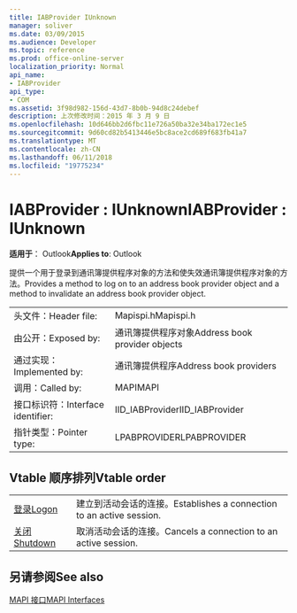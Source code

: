 ```yaml
---
title: IABProvider IUnknown
manager: soliver
ms.date: 03/09/2015
ms.audience: Developer
ms.topic: reference
ms.prod: office-online-server
localization_priority: Normal
api_name:
- IABProvider
api_type:
- COM
ms.assetid: 3f98d982-156d-43d7-8b0b-94d8c24debef
description: 上次修改时间：2015 年 3 月 9 日
ms.openlocfilehash: 10d646bb2d6fbc11e726a50ba32e34ba172ec1e5
ms.sourcegitcommit: 9d60cd82b5413446e5bc8ace2cd689f683fb41a7
ms.translationtype: MT
ms.contentlocale: zh-CN
ms.lasthandoff: 06/11/2018
ms.locfileid: "19775234"
---
```

# <a name="iabprovider--iunknown"></a><span data-ttu-id="44130-103">IABProvider : IUnknown</span><span class="sxs-lookup"><span data-stu-id="44130-103">IABProvider : IUnknown</span></span>

  
  
<span data-ttu-id="44130-104">**适用于**： Outlook</span><span class="sxs-lookup"><span data-stu-id="44130-104">**Applies to**: Outlook</span></span> 
  
<span data-ttu-id="44130-105">提供一个用于登录到通讯簿提供程序对象的方法和使失效通讯簿提供程序对象的方法。</span><span class="sxs-lookup"><span data-stu-id="44130-105">Provides a method to log on to an address book provider object and a method to invalidate an address book provider object.</span></span>
  
|||
|:-----|:-----|
|<span data-ttu-id="44130-106">头文件：</span><span class="sxs-lookup"><span data-stu-id="44130-106">Header file:</span></span>  <br/> |<span data-ttu-id="44130-107">Mapispi.h</span><span class="sxs-lookup"><span data-stu-id="44130-107">Mapispi.h</span></span>  <br/> |
|<span data-ttu-id="44130-108">由公开：</span><span class="sxs-lookup"><span data-stu-id="44130-108">Exposed by:</span></span>  <br/> |<span data-ttu-id="44130-109">通讯簿提供程序对象</span><span class="sxs-lookup"><span data-stu-id="44130-109">Address book provider objects</span></span>  <br/> |
|<span data-ttu-id="44130-110">通过实现：</span><span class="sxs-lookup"><span data-stu-id="44130-110">Implemented by:</span></span>  <br/> |<span data-ttu-id="44130-111">通讯簿提供程序</span><span class="sxs-lookup"><span data-stu-id="44130-111">Address book providers</span></span>  <br/> |
|<span data-ttu-id="44130-112">调用：</span><span class="sxs-lookup"><span data-stu-id="44130-112">Called by:</span></span>  <br/> |<span data-ttu-id="44130-113">MAPI</span><span class="sxs-lookup"><span data-stu-id="44130-113">MAPI</span></span>  <br/> |
|<span data-ttu-id="44130-114">接口标识符：</span><span class="sxs-lookup"><span data-stu-id="44130-114">Interface identifier:</span></span>  <br/> |<span data-ttu-id="44130-115">IID_IABProvider</span><span class="sxs-lookup"><span data-stu-id="44130-115">IID_IABProvider</span></span>  <br/> |
|<span data-ttu-id="44130-116">指针类型：</span><span class="sxs-lookup"><span data-stu-id="44130-116">Pointer type:</span></span>  <br/> |<span data-ttu-id="44130-117">LPABPROVIDER</span><span class="sxs-lookup"><span data-stu-id="44130-117">LPABPROVIDER</span></span>  <br/> |
   
## <a name="vtable-order"></a><span data-ttu-id="44130-118">Vtable 顺序排列</span><span class="sxs-lookup"><span data-stu-id="44130-118">Vtable order</span></span>

|||
|:-----|:-----|
|[<span data-ttu-id="44130-119">登录</span><span class="sxs-lookup"><span data-stu-id="44130-119">Logon</span></span>](iabprovider-logon.md) <br/> |<span data-ttu-id="44130-120">建立到活动会话的连接。</span><span class="sxs-lookup"><span data-stu-id="44130-120">Establishes a connection to an active session.</span></span>  <br/> |
|[<span data-ttu-id="44130-121">关闭</span><span class="sxs-lookup"><span data-stu-id="44130-121">Shutdown</span></span>](iabprovider-shutdown.md) <br/> |<span data-ttu-id="44130-122">取消活动会话的连接。</span><span class="sxs-lookup"><span data-stu-id="44130-122">Cancels a connection to an active session.</span></span>  <br/> |
   
## <a name="see-also"></a><span data-ttu-id="44130-123">另请参阅</span><span class="sxs-lookup"><span data-stu-id="44130-123">See also</span></span>



[<span data-ttu-id="44130-124">MAPI 接口</span><span class="sxs-lookup"><span data-stu-id="44130-124">MAPI Interfaces</span></span>](mapi-interfaces.md)

